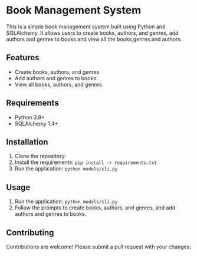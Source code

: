 # Book Management System

This is a simple book management system built using Python and SQLAlchemy. It allows users to create books, authors, and genres, add authors and genres to books and view all the books,genres and authors.

## Features

* Create books, authors, and genres
* Add authors and genres to books
* View all books, authors, and genres

## Requirements

* Python 3.8+
* SQLAlchemy 1.4+

## Installation

1. Clone the repository: 
2. Install the requirements: `pip install -r requirements.txt`
3. Run the application: `python models/cli.py`

## Usage

1. Run the application: `python models/cli.py`
2. Follow the prompts to create books, authors, and genres, and add authors and genres to books.

## Contributing

Contributions are welcome! Please submit a pull request with your changes.